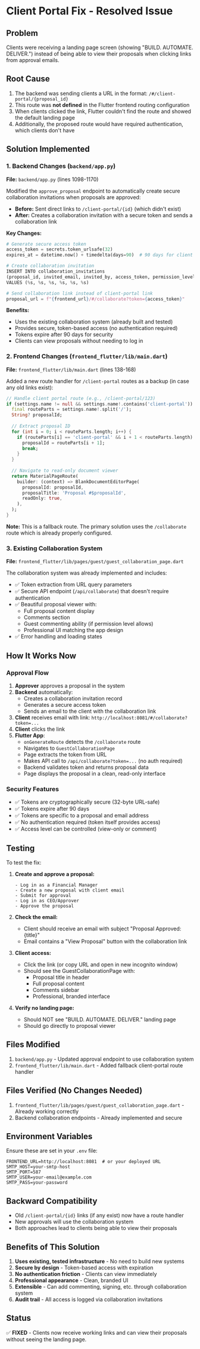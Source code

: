 # Client Portal Fix - Resolved Issue

## Problem
Clients were receiving a landing page screen (showing "BUILD. AUTOMATE. DELIVER.") instead of being able to view their proposals when clicking links from approval emails.

## Root Cause
1. The backend was sending clients a URL in the format: `/#/client-portal/{proposal_id}`
2. This route was **not defined** in the Flutter frontend routing configuration
3. When clients clicked the link, Flutter couldn't find the route and showed the default landing page
4. Additionally, the proposed route would have required authentication, which clients don't have

## Solution Implemented

### 1. Backend Changes (`backend/app.py`)
**File:** `backend/app.py` (lines 1098-1170)

Modified the `approve_proposal` endpoint to automatically create secure collaboration invitations when proposals are approved:

- **Before:** Sent direct links to `/client-portal/{id}` (which didn't exist)
- **After:** Creates a collaboration invitation with a secure token and sends a collaboration link

**Key Changes:**
```python
# Generate secure access token
access_token = secrets.token_urlsafe(32)
expires_at = datetime.now() + timedelta(days=90)  # 90 days for client access

# Create collaboration invitation
INSERT INTO collaboration_invitations 
(proposal_id, invited_email, invited_by, access_token, permission_level, expires_at)
VALUES (%s, %s, %s, %s, %s, %s)

# Send collaboration link instead of client-portal link
proposal_url = f"{frontend_url}/#/collaborate?token={access_token}"
```

**Benefits:**
- Uses the existing collaboration system (already built and tested)
- Provides secure, token-based access (no authentication required)
- Tokens expire after 90 days for security
- Clients can view proposals without needing to log in

### 2. Frontend Changes (`frontend_flutter/lib/main.dart`)
**File:** `frontend_flutter/lib/main.dart` (lines 138-168)

Added a new route handler for `/client-portal` routes as a backup (in case any old links exist):

```dart
// Handle client portal route (e.g., /client-portal/123)
if (settings.name != null && settings.name!.contains('client-portal')) {
  final routeParts = settings.name!.split('/');
  String? proposalId;
  
  // Extract proposal ID
  for (int i = 0; i < routeParts.length; i++) {
    if (routeParts[i] == 'client-portal' && i + 1 < routeParts.length) {
      proposalId = routeParts[i + 1];
      break;
    }
  }
  
  // Navigate to read-only document viewer
  return MaterialPageRoute(
    builder: (context) => BlankDocumentEditorPage(
      proposalId: proposalId,
      proposalTitle: 'Proposal #$proposalId',
      readOnly: true,
    ),
  );
}
```

**Note:** This is a fallback route. The primary solution uses the `/collaborate` route which is already properly configured.

### 3. Existing Collaboration System
**File:** `frontend_flutter/lib/pages/guest/guest_collaboration_page.dart`

The collaboration system was already implemented and includes:

- ✅ Token extraction from URL query parameters
- ✅ Secure API endpoint (`/api/collaborate`) that doesn't require authentication
- ✅ Beautiful proposal viewer with:
  - Full proposal content display
  - Comments section
  - Guest commenting ability (if permission level allows)
  - Professional UI matching the app design
- ✅ Error handling and loading states

## How It Works Now

### Approval Flow
1. **Approver** approves a proposal in the system
2. **Backend** automatically:
   - Creates a collaboration invitation record
   - Generates a secure access token
   - Sends an email to the client with the collaboration link
3. **Client** receives email with link: `http://localhost:8081/#/collaborate?token=...`
4. **Client** clicks the link
5. **Flutter App**:
   - `onGenerateRoute` detects the `/collaborate` route
   - Navigates to `GuestCollaborationPage`
   - Page extracts the token from URL
   - Makes API call to `/api/collaborate?token=...` (no auth required)
   - Backend validates token and returns proposal data
   - Page displays the proposal in a clean, read-only interface

### Security Features
- ✅ Tokens are cryptographically secure (32-byte URL-safe)
- ✅ Tokens expire after 90 days
- ✅ Tokens are specific to a proposal and email address
- ✅ No authentication required (token itself provides access)
- ✅ Access level can be controlled (view-only or comment)

## Testing

To test the fix:

1. **Create and approve a proposal:**
   ```
   - Log in as a Financial Manager
   - Create a new proposal with client email
   - Submit for approval
   - Log in as CEO/Approver
   - Approve the proposal
   ```

2. **Check the email:**
   - Client should receive an email with subject "Proposal Approved: {title}"
   - Email contains a "View Proposal" button with the collaboration link

3. **Client access:**
   - Click the link (or copy URL and open in new incognito window)
   - Should see the GuestCollaborationPage with:
     - Proposal title in header
     - Full proposal content
     - Comments sidebar
     - Professional, branded interface

4. **Verify no landing page:**
   - Should NOT see "BUILD. AUTOMATE. DELIVER." landing page
   - Should go directly to proposal viewer

## Files Modified

1. `backend/app.py` - Updated approval endpoint to use collaboration system
2. `frontend_flutter/lib/main.dart` - Added fallback client-portal route handler

## Files Verified (No Changes Needed)

1. `frontend_flutter/lib/pages/guest/guest_collaboration_page.dart` - Already working correctly
2. Backend collaboration endpoints - Already implemented and secure

## Environment Variables

Ensure these are set in your `.env` file:

```env
FRONTEND_URL=http://localhost:8081  # or your deployed URL
SMTP_HOST=your-smtp-host
SMTP_PORT=587
SMTP_USER=your-email@example.com
SMTP_PASS=your-password
```

## Backward Compatibility

- Old `/client-portal/{id}` links (if any exist) now have a route handler
- New approvals will use the collaboration system
- Both approaches lead to clients being able to view their proposals

## Benefits of This Solution

1. **Uses existing, tested infrastructure** - No need to build new systems
2. **Secure by design** - Token-based access with expiration
3. **No authentication friction** - Clients can view immediately
4. **Professional appearance** - Clean, branded UI
5. **Extensible** - Can add commenting, signing, etc. through collaboration system
6. **Audit trail** - All access is logged via collaboration invitations

## Status

✅ **FIXED** - Clients now receive working links and can view their proposals without seeing the landing page.

